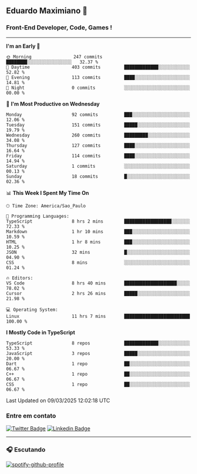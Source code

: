 ## Eduardo Maximiano 👋

### Front-End Developer, Code, Games !

---

<!--START_SECTION:waka-->
**I'm an Early 🐤** 

```text
🌞 Morning                247 commits         ████████░░░░░░░░░░░░░░░░░   32.37 % 
🌆 Daytime                403 commits         █████████████░░░░░░░░░░░░   52.82 % 
🌃 Evening                113 commits         ████░░░░░░░░░░░░░░░░░░░░░   14.81 % 
🌙 Night                  0 commits           ░░░░░░░░░░░░░░░░░░░░░░░░░   00.00 % 
```
📅 **I'm Most Productive on Wednesday** 

```text
Monday                   92 commits          ███░░░░░░░░░░░░░░░░░░░░░░   12.06 % 
Tuesday                  151 commits         █████░░░░░░░░░░░░░░░░░░░░   19.79 % 
Wednesday                260 commits         █████████░░░░░░░░░░░░░░░░   34.08 % 
Thursday                 127 commits         ████░░░░░░░░░░░░░░░░░░░░░   16.64 % 
Friday                   114 commits         ████░░░░░░░░░░░░░░░░░░░░░   14.94 % 
Saturday                 1 commits           ░░░░░░░░░░░░░░░░░░░░░░░░░   00.13 % 
Sunday                   18 commits          █░░░░░░░░░░░░░░░░░░░░░░░░   02.36 % 
```


📊 **This Week I Spent My Time On** 

```text
🕑︎ Time Zone: America/Sao_Paulo

💬 Programming Languages: 
TypeScript               8 hrs 2 mins        ██████████████████░░░░░░░   72.33 % 
Markdown                 1 hr 10 mins        ███░░░░░░░░░░░░░░░░░░░░░░   10.59 % 
HTML                     1 hr 8 mins         ███░░░░░░░░░░░░░░░░░░░░░░   10.25 % 
JSON                     32 mins             █░░░░░░░░░░░░░░░░░░░░░░░░   04.90 % 
CSS                      8 mins              ░░░░░░░░░░░░░░░░░░░░░░░░░   01.24 % 

🔥 Editors: 
VS Code                  8 hrs 40 mins       ████████████████████░░░░░   78.02 % 
Cursor                   2 hrs 26 mins       █████░░░░░░░░░░░░░░░░░░░░   21.98 % 

💻 Operating System: 
Linux                    11 hrs 7 mins       █████████████████████████   100.00 % 
```

**I Mostly Code in TypeScript** 

```text
TypeScript               8 repos             █████████████░░░░░░░░░░░░   53.33 % 
JavaScript               3 repos             █████░░░░░░░░░░░░░░░░░░░░   20.00 % 
Dart                     1 repo              ██░░░░░░░░░░░░░░░░░░░░░░░   06.67 % 
C++                      1 repo              ██░░░░░░░░░░░░░░░░░░░░░░░   06.67 % 
CSS                      1 repo              ██░░░░░░░░░░░░░░░░░░░░░░░   06.67 % 
```




 Last Updated on 09/03/2025 12:02:18 UTC
<!--END_SECTION:waka-->

### Entre em contato

[![Twitter Badge](https://img.shields.io/badge/-@edmaxi-1ca0f1?style=flat-square&labelColor=1ca0f1&logo=twitter&logoColor=white&link=https://twitter.com/edmaxi)](https://twitter.com/edmaxi)
[![Linkedin Badge](https://img.shields.io/badge/-Eduardo_Maximiano-0077B5?style=flat-square&logo=Linkedin&logoColor=white&link=https://www.linkedin.com/in/maximiano-eduardo)](https://www.linkedin.com/in/maximiano-eduardo)

---

### 🎧 Escutando
[![spotify-github-profile](https://spotify-github-profile.kittinanx.com/api/view?uid=comgigo&cover_image=true&theme=novatorem&show_offline=false&background_color=121212&interchange=false&bar_color=53b14f&bar_color_cover=true)](https://spotify-github-profile.kittinanx.com/api/view?uid=comgigo&redirect=true)
